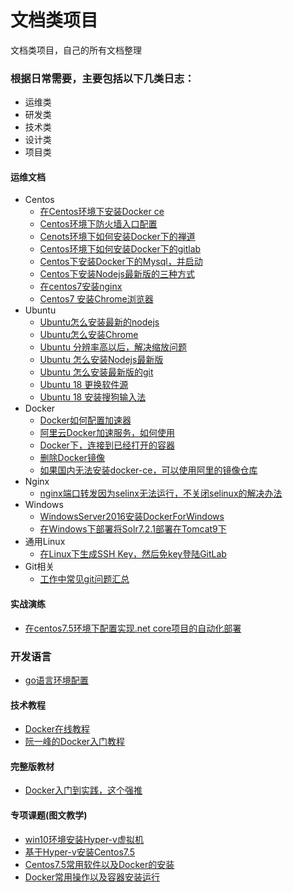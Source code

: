 # 文档类项目
文档类项目，自己的所有文档整理


### 根据日常需要，主要包括以下几类日志：
- 运维类
- 研发类
- 技术类
- 设计类
- 项目类


#### 运维文档
- Centos
   - [在Centos环境下安装Docker ce](/运维文档/Centos安装Docker.md)
   - [Centos环境下防火墙入口配置](/运维文档/Centos环境下防火墙入口配置.md)
   - [Cenots环境下如何安装Docker下的禅道](https://blog.csdn.net/qq_28039297/article/details/78650552)
   - [Centos环境下如何安装Docker下的gitlab](https://www.cnblogs.com/xuezhigu/p/6555895.html)
   - [Centos下安装Docker下的Mysql，并启动](https://www.linuxidc.com/Linux/2017-09/146659.htm)
   - [Centos下安装Nodejs最新版的三种方式](https://blog.csdn.net/bbwangj/article/details/82253785)
   - [在centos7安装nginx](https://blog.csdn.net/oldguncm/article/details/78855000)
   - [Centos7 安装Chrome浏览器](https://www.cnblogs.com/ianduin/p/8727333.html)
- Ubuntu
   - [Ubuntu怎么安装最新的nodejs](https://blog.csdn.net/chenyao1994/article/details/82495163)
   - [Ubuntu怎么安装Chrome](https://www.cnblogs.com/cainiaoaixuexi/p/9033350.html)
   - [Ubuntu 分辨率高以后，解决缩放问题](http://tieba.baidu.com/p/5670339451)
   - [Ubuntu 怎么安装Nodejs最新版](/运维文档/Ubuntu安装Nodejs.md)
   - [Ubuntu 怎么安装最新版的git](/运维文档/Ubuntu安装Git最新版.md)
   - [Ubuntu 18 更换软件源](https://blog.csdn.net/zhangjiahao14/article/details/80554616)
   - [Ubuntu 18 安装搜狗输入法](https://blog.csdn.net/lupengCSDN/article/details/80279177)
- Docker
   - [Docker如何配置加速器](https://blog.csdn.net/bwlab/article/details/50542261)
   - [阿里云Docker加速服务，如何使用](https://www.cnblogs.com/zhxshseu/p/5970a5a763c8fe2b01cd2eb63a8622b2.html)
   - [Docker下，连接到已经打开的容器](https://www.cnblogs.com/zhuxiaojie/p/5947270.html)
   - [删除Docker镜像](https://www.cnblogs.com/q4486233/p/6482711.html)
   - [如果国内无法安装docker-ce，可以使用阿里的镜像仓库](https://blog.csdn.net/yohoph/article/details/80079078)
- Nginx
   - [nginx端口转发因为selinx无法运行，不关闭selinux的解决办法](https://blog.csdn.net/babys/article/details/54135438)
- Windows
   - [WindowsServer2016安装DockerForWindows](https://baijiahao.baidu.com/s?id=1570288005533351&wfr=spider&for=pc)
   - [在Windows下部署将Solr7.2.1部署在Tomcat9下](/运维文档/Solr7部署.md)
- 通用Linux
   - [在Linux下生成SSH Key，然后免key登陆GitLab](https://blog.csdn.net/y1574406771/article/details/72676980)
- Git相关
   - [工作中常见git问题汇总](/编程文档/git/main.md)



#### 实战演练
- [在centos7.5环境下配置实现.net core项目的自动化部署](/实战演练/自动化部署/main.md)

### 开发语言
- [go语言环境配置](https://blog.csdn.net/u013295518/article/details/78766086)



#### 技术教程
- [Docker在线教程](https://yeasy.gitbooks.io/docker_practice/content/)
- [阮一峰的Docker入门教程](http://www.ruanyifeng.com/blog/2018/02/docker-tutorial.html)


#### 完整版教材
- [Docker入门到实践，这个强推](https://www.gitbook.com/book/yeasy/docker_practice/details)


#### 专项课题(图文教学)
- [win10环境安装Hyper-v虚拟机](/运维文档/在win10操作系统下安装Hyper-v.md)
- [基于Hyper-v安装Centos7.5](/运维文档/通过Hyper-v安装Centos7.5.md)
- [Centos7.5常用软件以及Docker的安装](/运维文档/在纯净的Centos7.5下安装常用软件和Docker.md)
- [Docker常用操作以及容器安装运行](/运维文档/基于Docker安装和运行常用容器.md)
